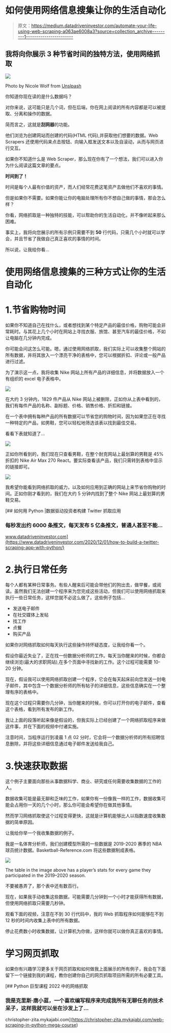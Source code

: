 # 如何使用网络信息搜集让你的生活自动化

> 原文：<https://medium.datadriveninvestor.com/automate-your-life-using-web-scraping-a063ae6008a3?source=collection_archive---------1----------------------->

## 我将向你展示 3 种节省时间的独特方法，使用网络抓取

![](img/1087ec9d23d46fe004cf78143387e602.png)

Photo by Nicole Wolf from [Unslpash](https://unsplash.com/photos/-xTBn1YBrTE)

你知道你现在读的是什么数据吗？

对你来说，这可能只是几个词，但在后端，你在网上阅读的所有内容都是可以被提取、分离和操作的数据。

简而言之，这就是**刮网器**的功能。

他们浏览为创建网站而创建的代码(HTML 代码),并获取他们想要的数据。Web Scrapers 还使用代码来点击按钮、向输入框发送文本以及自滚动，从而与网页进行交互。

如果你不知道什么是 Web Scraper，那么现在你有了一个想法，我们可以进入你为什么阅读这篇文章的要点。

**时间到了！**

时间是每个人最有价值的资产，而人们经常花费这笔资产去做他们不喜欢的事情。

但是如果你不需要。如果你能让你的电脑处理所有你不想自己做的事情，那会怎么样？

你看，网络抓取是一种独特的技能，可以帮助你的生活自动化，并不像听起来那么困难。

事实上，我将向您展示的所有示例只需要不到 **50** 行代码，只需几个小时就可以学会，并且节省了我做自己真正喜欢的事情的时间。

所以说，让我给你看…

# 使用网络信息搜集的三种方式让你的生活自动化

# 1.节省购物时间

如果你不知道自己在找什么，或者想找到某个特定产品的最佳价格，购物可能会非常耗时。与其花上几个小时在网站上寻找衣服、旅馆、甚至汽车的最佳价格，不如让电脑在几分钟内完成。

你可能会问这怎么可能。嗯，通过使用网络抓取，我们实际上可以收集整个网站的所有数据，并将其放入一个漂亮干净的表格中，您可以根据折扣、评论或一般产品进行过滤。

为了演示这一点，我将收集 Nike 网站上所有产品的详细信息，并将数据放入一个有组织的 excel 电子表格中。

![](img/29c36bc677b54ddbe8841b95ff0cf364.png)

在大约 3 分钟内，1829 件产品从 Nike 网站上被删除，正如你从上表中看到的，我们有每件产品的名称、副标题、价格、销售价格、折扣和链接。

在一个表中拥有每种产品的所有数据可以节省您的购物时间，因为如果您正在寻找一种特定的产品，如男鞋，您可以轻松地筛选该表以找到最佳交易。

看看下表就知道了…

![](img/f7910cf1186b4f6ff749d4597cbaf544.png)

正如你所看到的，我们现在只查看男鞋，在整个耐克网站上最划算的男鞋是 45%折扣的 Nike Air Max 270 React。要实际查看该产品，我们只需转到表格中显示的链接即可。

![](img/417e88136450b4f5fcef101f5d09a583.png)

我希望你能看到网络抓取的威力，以及如何应用到正确的网站上来节省你购物的时间。正如你刚才看到的，我们在大约 5 分钟内找到了整个 Nike 网站上最划算的男鞋交易。

[](https://www.datadriveninvestor.com/2020/12/01/how-to-build-a-twitter-scraping-app-with-python/) [## 如何用 Python |数据驱动投资者构建 Twitter 抓取应用

### 每秒发出约 6000 条推文，每天发布 5 亿条推文，普通人甚至不能…

www.datadriveninvestor.com](https://www.datadriveninvestor.com/2020/12/01/how-to-build-a-twitter-scraping-app-with-python/) 

# 2.执行日常任务

每个人都有某种日常事务。有些人醒来后可能会带他们的狗出去，做早餐，或阅读。虽然我们无法创建一个程序来为您完成这些活动，但我们可以使用网络抓取来执行一些日常任务，这样您就不必这么做了。这些例子包括…

*   发送电子邮件
*   在社交媒体上发帖
*   找工作
*   点餐
*   购买产品

如果你对网络抓取如何每天执行这些操作持怀疑态度，让我给你看一个。

假设你最近失业了，正在找一份数据分析师的工作。每天当你醒来的时候，你都会继续浏览(最大的求职网站),在多个页面中寻找新的工作。这个过程可能需要 10-20 分钟。

现在，假设我可以使用网络抓取创建一个程序，它会在每天起床前向您发送一封电子邮件，其中包含一个数据分析师的所有帖子的详细信息，这些信息确实在一个整理有序的表格中。

现在这个过程只需要你几分钟，当你醒来的时候，你可以打开你的电子邮件，查看这个表格，看到所有发布的新工作。

我让上面的段落听起来像是假设的，但我实际上已经创建了一个网络抓取程序来做这件事，并在下面的视频中付诸实施。

注意时间，当程序运行到凌晨 1 点 02 分时，它会将一个数据分析师的所有招聘信息删除，并将这些详细信息通过电子邮件发送给我自己。

# 3.快速获取数据

这个例子主要面向那些从事数据科学、商业、研究或任何需要收集数据的工作的人。

数据收集可能是最无聊和乏味的工作，如果你有一份像我一样的工作，数据收集可能会占用你一天的几个小时，那么你可能会希望你在做其他事情。

然而学习网络抓取使这个过程变得更快，这就是计算机能够比人以指数速度收集数据的简单原因。

让我给你举一个我收集数据的例子。

我是一名体育分析师，我们创建模型所需的一些数据是 2019-2020 赛季的 NBA 球员统计数据。Basketball-Reference.com 将这些数据制成表格。

![](img/5fe8bd86fd92d5099378382793fe8b91.png)

The table in the image above has a player’s stats for every game they participated in the 2019–2020 season.

不要被愚弄了，那个表中还有数百行。

现在，如果我手动收集这些数据，可能需要几分钟到一个小时才能获得所有数据，但使用网络抓取只需要几秒钟。

观看下面的视频，注意在不到 30 行代码中，我的 Web 抓取程序如何能够在不到 12 秒的时间内收集上表中的所有数据。

停止花费数小时收集数据，让计算机为你做，这样你就可以做你真正喜欢的事情。

# 学习网页抓取

如果你有兴趣学习更多关于网页抓取和如何做我上面展示的所有例子，我会在下面留下一个链接到我的课程，教你创建你自己的网页抓取项目所需的所有必要工具。

[](https://christopher-zita.mykajabi.com/web-scraping-in-python-mega-course) [## Python 巨型课程 2022 中的网络抓取

### 我是克里斯·唐小蓝，一个喜欢编写程序来完成我所有无聊任务的技术呆子，这样我就可以坐在沙发上了…

christopher-zita.mykajabi.com](https://christopher-zita.mykajabi.com/web-scraping-in-python-mega-course)